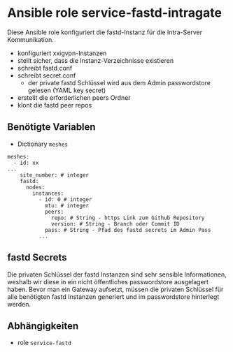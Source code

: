 # Ansible role service-fastd-intragate

Diese Ansible role konfiguriert die fastd-Instanz für die Intra-Server Kommunikation.

- konfiguriert xxigvpn-Instanzen
- stellt sicher, dass die Instanz-Verzeichnisse existieren
- schreibt fastd.conf
- schreibt secret.conf
  - der private fastd Schlüssel wird aus dem Admin passwordstore gelesen (YAML key secret)
- erstellt die erforderlichen peers Ordner
- klont die fastd peer repos

## Benötigte Variablen

- Dictionary `meshes`

```
meshes:
  - id: xx
...
    site_number: # integer
    fastd:
      nodes:
        instances:
          - id: 0 # integer
            mtu: # integer
            peers:
              repo: # String - https Link zum Github Repository
              version: # String - Branch oder Commit ID
            pass: # String - Pfad des fastd secrets im Admin Pass
          ...
```

## fastd Secrets

Die privaten Schlüssel der fastd Instanzen sind sehr sensible Informationen, weshalb wir diese in ein nicht öffentliches passwordstore ausgelagert haben.
Bevor man ein Gateway aufsetzt, müssen die privaten Schlüssel für alle benötigten fastd Instanzen generiert und im passwordstore hinterlegt werden.

## Abhängigkeiten

- role `service-fastd`
